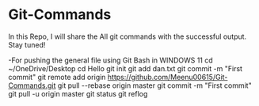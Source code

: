# Git-Commands
In this Repo, I will share the All git commands with the successful output.
Stay tuned!

  -For pushing the general file using Git Bash in WINDOWS 11
  cd ~/OneDrive/Desktop
  cd Hello
git init
git add dan.txt
git commit -m "First commit"
git remote add origin https://github.com/Meenu00615/Git-Commands.git
git pull --rebase origin master
git commit -m "First commit"
git pull -u origin master
git status
git reflog
